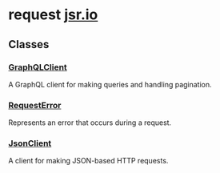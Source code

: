 # request [jsr.io](https://jsr.io/@tugrulates/request)

## Classes

### [GraphQLClient](https://jsr.io/@tugrulates/request/doc/~/GraphQLClient)

A GraphQL client for making queries and handling pagination.

### [RequestError](https://jsr.io/@tugrulates/request/doc/~/RequestError)

Represents an error that occurs during a request.

### [JsonClient](https://jsr.io/@tugrulates/request/doc/~/JsonClient)

A client for making JSON-based HTTP requests.
